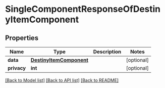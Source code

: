 # SingleComponentResponseOfDestinyItemComponent

## Properties
Name | Type | Description | Notes
------------ | ------------- | ------------- | -------------
**data** | [**DestinyItemComponent**](DestinyItemComponent.md) |  | [optional] 
**privacy** | **int** |  | [optional] 

[[Back to Model list]](../README.md#documentation-for-models) [[Back to API list]](../README.md#documentation-for-api-endpoints) [[Back to README]](../README.md)


